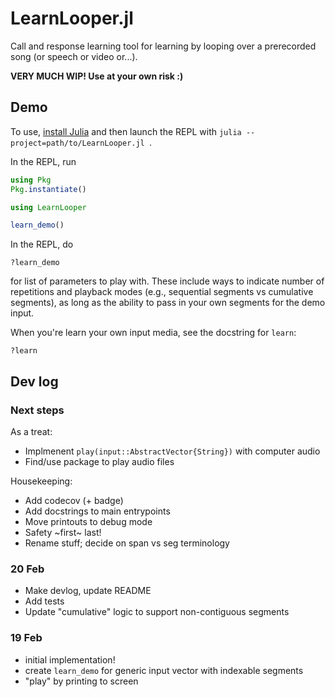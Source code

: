 # LearnLooper.jl

Call and response learning tool for learning by looping over a prerecorded song (or speech or video or...).

**VERY MUCH WIP! Use at your own risk :)**

## Demo

To use, [install Julia](https://julialang.org/downloads/#install_julia) and then launch the REPL with `julia --project=path/to/LearnLooper.jl `. 

In the REPL, run
```julia
using Pkg
Pkg.instantiate()

using LearnLooper

learn_demo()
```
In the REPL, do 
```
?learn_demo
```
for list of parameters to play with. These include ways to indicate number of repetitions and playback modes (e.g., sequential segments vs cumulative segments), as long as the ability to pass in your own segments for the demo input.

When you're learn your own input media, see the docstring for `learn`:
```
?learn
```

## Dev log 

### Next steps
As a treat:
- Implmenent `play(input::AbstractVector{String})` with computer audio 
- Find/use package to play audio files

Housekeeping:
- Add codecov (+ badge)
- Add docstrings to main entrypoints
- Move printouts to debug mode
- Safety ~first~ last!
- Rename stuff; decide on span vs seg terminology

### 20 Feb
- Make devlog, update README
- Add tests
- Update "cumulative" logic to support non-contiguous segments

### 19 Feb
- initial implementation!
- create `learn_demo` for generic input vector with indexable segments
- "play" by printing to screen



